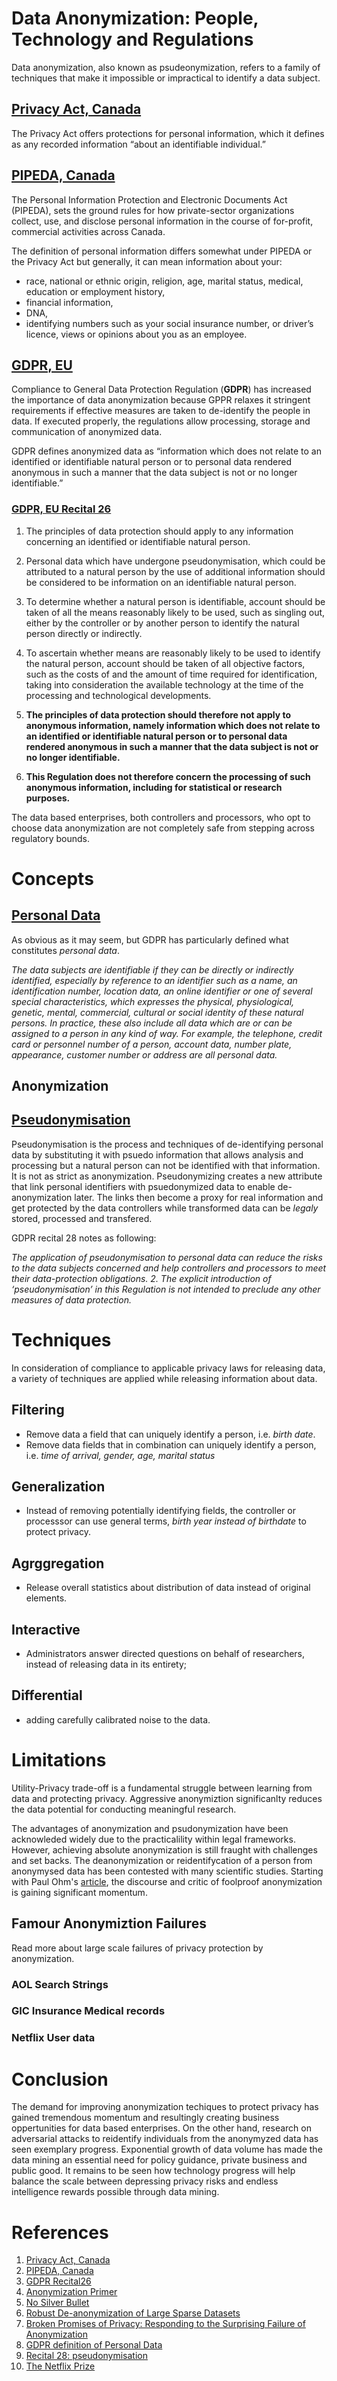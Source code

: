 # Data Anonymization: People, Technology and Regulations
Data anonymization, also known as psudeonymization, refers to a family of techniques that make it impossible or impractical to identify a data subject.

## [Privacy Act, Canada](https://www.priv.gc.ca/en/privacy-topics/privacy-laws-in-canada/02_05_d_15/#heading-0-0-2-1)
The Privacy Act offers protections for personal information, which it defines as any recorded information “about an identifiable individual.”

## [PIPEDA, Canada](https://www.priv.gc.ca/en/privacy-topics/privacy-laws-in-canada/the-personal-information-protection-and-electronic-documents-act-pipeda/)
The Personal Information Protection and Electronic Documents Act (PIPEDA), sets the ground rules for how private-sector organizations collect, use, and disclose personal information in the course of for-profit, commercial activities across Canada.

The definition of personal information differs somewhat under PIPEDA or the Privacy Act but generally, it can mean information about your:

- race, national or ethnic origin, religion,
age, marital status,
medical, education or employment history,
- financial information,
- DNA,
- identifying numbers such as your social insurance number, or driver’s licence,
views or opinions about you as an employee.

## [GDPR, EU](https://gdpr-info.eu)

Compliance to General Data Protection Regulation (**GDPR**) has increased the importance of data anonymization because GPPR relaxes it stringent requirements if effective measures are taken to de-identify the people in data. If executed properly, the regulations allow processing, storage and communication of anonymized data.

GDPR defines anonymized data as “information which does not relate to an identified or identifiable natural person or to personal data rendered anonymous in such a manner that the data subject is not or no longer identifiable.”

### **[GDPR, EU Recital 26](https://gdpr-info.eu/recitals/no-26/)** 

1. The principles of data protection should apply to any information concerning an identified or identifiable natural person. 

2. Personal data which have undergone pseudonymisation, which could be attributed to a natural person by the use of additional information should be considered to be information on an identifiable natural person. 

3. To determine whether a natural person is identifiable, account should be taken of all the means reasonably likely to be used, such as singling out, either by the controller or by another person to identify the natural person directly or indirectly. 

4. To ascertain whether means are reasonably likely to be used to identify the natural person, account should be taken of all objective factors, such as the costs of and the amount of time required for identification, taking into consideration the available technology at the time of the processing and technological developments. 

5. **The principles of data protection should therefore not apply to anonymous information, namely information which does not relate to an identified or identifiable natural person or to personal data rendered anonymous in such a manner that the data subject is not or no longer identifiable.**

6. **This Regulation does not therefore concern the processing of such anonymous information, including for statistical or research purposes.**

The data based enterprises, both controllers and processors, who opt to choose data anonymization are not completely safe from stepping across regulatory bounds.

# Concepts

## [Personal Data](https://gdpr-info.eu/issues/personal-data/)
As obvious as it may seem, but GDPR has particularly defined what constitutes *personal data*.

*The data subjects are identifiable if they can be directly or indirectly identified, especially by reference to an identifier such as a name, an identification number, location data, an online identifier or one of several special characteristics, which expresses the physical, physiological, genetic, mental, commercial, cultural or social identity of these natural persons. In practice, these also include all data which are or can be assigned to a person in any kind of way. For example, the telephone, credit card or personnel number of a person, account data, number plate, appearance, customer number or address are all personal data.*

## Anonymization

## [Pseudonymisation](https://gdpr-info.eu/recitals/no-28/)

Pseudonymisation is the process and techniques of de-identifying personal data by substituting it with psuedo information that allows analysis and processing but a natural person can not be identified with that information. It is not as strict as anonymization. Pseudonymizing creates a new attribute that link personal identifiers with psuedonymized data to enable de-anonymization later. The links then become a proxy for real information and get protected by the data controllers while transformed data can be *legaly* stored, processed and transfered.

GDPR recital 28 notes as following:

*The application of pseudonymisation to personal data can reduce the risks to the data subjects concerned and help controllers and processors to meet their data-protection obligations. 
2. The explicit introduction of ‘pseudonymisation’ in this Regulation is not intended to preclude any other measures of data protection.*


# Techniques
In consideration of compliance to applicable privacy laws for releasing data, a variety of techniques are applied while releasing information about data.


## Filtering
- Remove data a field that can uniquely identify a person, i.e. *birth date*.
- Remove data fields that in combination can uniquely identify a person, i.e. *time of arrival, gender, age, marital status* 
## Generalization 
- Instead of removing potentially identifying fields, the controller or processsor can use general terms, *birth year instead of birthdate* to protect privacy.

## Agrggregation
- Release overall statistics about distribution of data instead of original elements.

## Interactive 
- Administrators answer directed questions on behalf of researchers, instead of releasing data in its entirety; 

## Differential
- adding carefully calibrated noise to the data.

# Limitations

Utility-Privacy trade-off is a fundamental struggle between learning from data and protecting privacy. Aggressive anonymiztion significanlty reduces the data potential for conducting meaningful research.

The advantages of anonymization and psudonymization have been acknowleded widely due to the practicalility within legal frameworks. However, achieving absolute anonymization is still fraught with challenges and set backs.
The deanonymization or reidentifycation of a person from anonymysed data has been contested with many scientific studies. Starting with Paul Ohm's [article](https://papers.ssrn.com/sol3/papers.cfm?abstract_id=1450006), the discourse and critic of foolproof anonymization is gaining significant momentum.

## Famour Anonymiztion Failures

Read more about large scale failures of privacy protection by anonymization.

### AOL Search Strings
### GIC Insurance Medical records
### Netflix User data

# Conclusion
The demand for improving anonymization techiques to protect privacy has gained tremendous momentum and resultingly creating business oppertunities for data based enterprises. On the other hand, research on adversarial attacks to reidentify individuals from the anonymyzed data has seen exemplary progress. Exponential growth of data volume has made the data mining an essential need for policy guidance, private business and public good. It remains to be seen how technology progress will help balance the scale between depressing privacy risks and endless intelligence rewards possible through data mining.


# References
1. [Privacy Act, Canada](https://www.priv.gc.ca/en/privacy-topics/privacy-laws-in-canada/02_05_d_15/#heading-0-0-2-1)
2. [PIPEDA, Canada](https://www.priv.gc.ca/en/privacy-topics/privacy-laws-in-canada/the-personal-information-protection-and-electronic-documents-act-pipeda/)
3. [GDPR Recital26](https://gdpr-info.eu/recitals/no-26/)
4. [Anonymization Primer](https://iapp.org/news/a/looking-to-comply-with-gdpr-heres-a-primer-on-anonymization-and-pseudonymization/)
5. [No Silver Bullet](http://randomwalker.info/publications/no-silver-bullet-de-identification.pdf)
6. [Robust De-anonymization of Large Sparse Datasets](https://www.cs.utexas.edu/~shmat/shmat_oak08netflix.pdf)
7. [Broken Promises of Privacy: Responding to the Surprising Failure of Anonymization](https://papers.ssrn.com/sol3/papers.cfm?abstract_id=1450006)
8. [GDPR definition of Personal Data](https://gdpr-info.eu/issues/personal-data/)
9. [Recital 28: pseudonymisation](https://gdpr-info.eu/recitals/no-28/)
10. [The Netflix Prize](http://www.netflixprize.com/rules)

